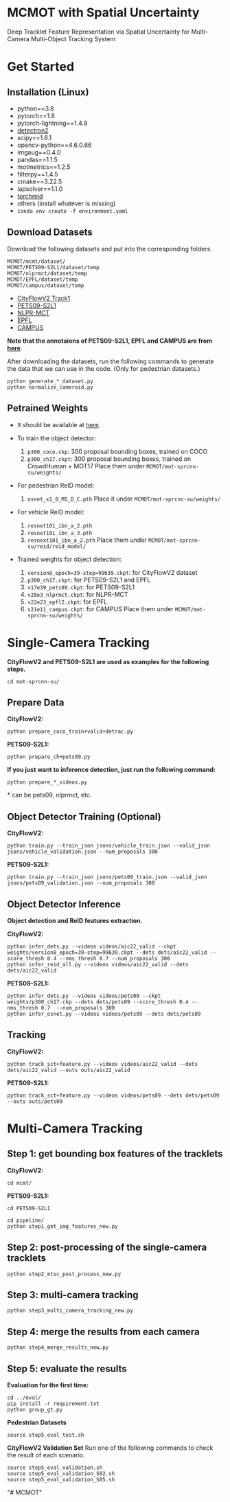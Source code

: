 # MCMOT with Spatial Uncertainty
Deep Tracklet Feature Representation via Spatial Uncertainty for Multi-Camera Multi-Object Tracking System

# Get Started
## Installation (Linux)
* python==3.8
* pytorch==1.8
* pytorch-lightning==1.4.9
* [detectron2](https://detectron2.readthedocs.io/en/latest/tutorials/install.html)
* scipy==1.8.1
* opencv-python==4.6.0.66
* imgaug==0.4.0
* pandas==1.1.5
* motmetrics==1.2.5 
* filterpy==1.4.5
* cmake==3.22.5 
* lapsolver==1.1.0
* [torchreid](https://github.com/KaiyangZhou/deep-person-reid)
* others (install whatever is missing)
* `conda env create -f environment.yaml`

## Download Datasets
Download the following datasets and put into the corresponding folders.
```
MCMOT/mcmt/dataset/
MCMOT/PETS09-S2L1/dataset/temp
MCMOT/nlprmct/dataset/temp
MCMOT/EPFL/dataset/temp
MCMOT/campus/dataset/temp
```
* [CityFlowV2 Track1](https://www.aicitychallenge.org/2022-data-and-evaluation/)
* [PETS09-S2L1](http://cs.binghamton.edu/~mrldata/public/PETS2009/S1_L2.tar.bz2)
* [NLPR-MCT](http://www.mct2014.com/Datasets.html)
* [EPFL](https://www.epfl.ch/labs/cvlab/data/data-pom-index-php/)
* [CAMPUS](https://bitbucket.org/merayxu/multiview-object-tracking-dataset/src/master/)

**Note that the annotaions of PETS09-S2L1, EPFL and CAMPUS are from [here](https://bitbucket.org/merayxu/multiview-object-tracking-dataset/src/master/)**.

After downloading the datasets, run the following commands to generate the data that we can use in the code. (Only for pedestrian datasets.)
```
python generate_*_dataset.py
python normalize_cameraid.py
```

## Petrained Weights
* It should be available at [here](https://github.com/ykwei1127/MCMOT/releases/tag/Weights).

* To train the object detector:
    1. ```p300_coco.ckp```: 300 proposal bounding boxes, trained on COCO
    2. ```p300_ch17.ckpt```: 300 proposal bounding boxes, trained on CrowdHuman + MOT17
    Place them under ```MCMOT/mot-sprcnn-su/weights/```

* For pedestrian ReID model:
    1. ```osnet_x1_0_MS_D_C.pth```
    Place it under ```MCMOT/mot-sprcnn-su/weights/```

* For vehicle ReID model:
    1. ```resnet101_ibn_a_2.pth```
    2. ```resnet101_ibn_a_3.pth```
    3. ```resnext101_ibn_a_2.pth```
    Place them under ```MCMOT/mot-sprcnn-su/reid/reid_model/```

* Trained weights for object detection:
    1. ```version8_epoch=39-step=99639.ckpt```: for CityFlowV2 dataset
    2. ```p300_ch17.ckpt```: for PETS09-S2L1 and EPFL
    3. ```v17e39_pets09.ckpt```: for PETS09-S2L1
    4. ```v20e3_nlprmct.ckpt```: for NLPR-MCT
    5. ```v22e23_epfl2.ckpt```: for EPFL
    6. ```v21e11_campus.ckpt```: for CAMPUS
    Place them under ```MCMOT/mot-sprcnn-su/weights/```

# Single-Camera Tracking
**CityFlowV2 and PETS09-S2L1 are used as examples for the following steps.**

```
cd mot-sprcnn-su/
```

## Prepare Data
**CityFlowV2:**
```
python prepare_coco_train+valid+detrac.py
```

**PETS09-S2L1:**
```
python prepare_ch+pets09.py
```

**If you just want to inference detection, just run the following command:**
```
python prepare_*_videos.py
```
\* can be pets09, nlprmct, etc.


## Object Detector Training (Optional)
**CityFlowV2:**
```
python train.py --train_json jsons/vehicle_train.json --valid_json jsons/vehicle_validation.json --num_proposals 300
```

**PETS09-S2L1:**
```
python train.py --train_json jsons/pets09_train.json --valid_json jsons/pets09_validation.json --num_proposals 300
```


## Object Detector Inference
**Object detection and ReID features extraction.**

**CityFlowV2:**
```
python infer_dets.py --videos videos/aic22_valid --ckpt weights/version8_epoch=39-step=99639.ckpt --dets dets/aic22_valid --score_thresh 0.4 --nms_thresh 0.7 --num_proposals 300
python infer_reid_all.py --videos videos/aic22_valid --dets dets/aic22_valid
```

**PETS09-S2L1:**
```
python infer_dets.py --videos videos/pets09 --ckpt weights/p300_ch17.ckp --dets dets/pets09 --score_thresh 0.4 --nms_thresh 0.7  --num_proposals 300
python infer_osnet.py --videos videos/pets09 --dets dets/pets09
```


## Tracking
**CityFlowV2:**
```
python track_sct+feature.py --videos videos/aic22_valid --dets dets/aic22_valid --outs outs/aic22_valid
```

**PETS09-S2L1:**
```
python track_sct+feature.py --videos videos/pets09 --dets dets/pets09 --outs outs/pets09
```


# Multi-Camera Tracking
## Step 1: get bounding box features of the tracklets
**CityFlowV2:**
```
cd mcmt/
```

**PETS09-S2L1:**
```
cd PETS09-S2L1
```

```
cd pipeline/
python step1_get_img_features_new.py
```

## Step 2: post-processing of the single-camera tracklets
```
python step2_mtsc_post_process_new.py
```

## Step 3: multi-camera tracking
```
python step3_multi_camera_tracking_new.py
```

## Step 4: merge the results from each camera
```
python step4_merge_results_new.py
```

## Step 5: evaluate the results
**Evaluation for the first time:**
```
cd ../eval/
pip install -r requirement.txt
python group_gt.py
```

**Pedestrian Datasets**
```
source step5_eval_test.sh
```

**CityFlowV2 Validation Set**
Run one of the following commands to check the result of each scenario.
```
source step5_eval_validation.sh
source step5_eval_validation_S02.sh
source step5_eval_validation_S05.sh
```
"# MCMOT" 
